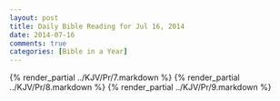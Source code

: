 ```yaml
---
layout: post
title: Daily Bible Reading for Jul 16, 2014
date: 2014-07-16
comments: true
categories: [Bible in a Year]
---
```

{% render_partial ../KJV/Pr/7.markdown %}
{% render_partial ../KJV/Pr/8.markdown %}
{% render_partial ../KJV/Pr/9.markdown %}
